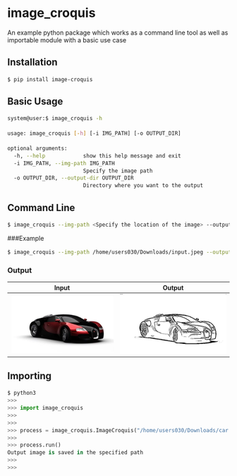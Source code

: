 # image_croquis
An example python package which works as a command line tool as well as importable module with a basic use case

## Installation

```bash
$ pip install image-croquis
```

## Basic Usage

```bash
system@user:$ image_croquis -h

usage: image_croquis [-h] [-i IMG_PATH] [-o OUTPUT_DIR]

optional arguments:
  -h, --help            show this help message and exit
  -i IMG_PATH, --img-path IMG_PATH
                        Specify the image path
  -o OUTPUT_DIR, --output-dir OUTPUT_DIR
                        Directory where you want to the output
```

## Command Line

```bash
$ image_croquis --img-path <Specify the location of the image> --output-dir <Directoy name where the output needs to be stored>
```

###Example

```bash
$ image_croquis --img-path /home/users030/Downloads/input.jpeg --output-dir /tmp/
```

### Output

|Input|Output|
|-----|------|
|![](images/input.jpeg)|![](images/output.jpeg)|


## Importing

```python
$ python3
>>>
>>> import image_croquis
>>>
>>>
>>> process = image_croquis.ImageCroquis("/home/users030/Downloads/car.jpeg", "/tmp/")
>>>
>>> process.run()
Output image is saved in the specified path
>>>
>>>
```
